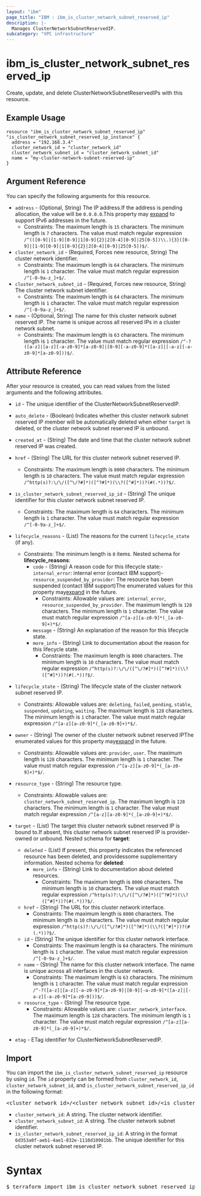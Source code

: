 ```yaml
---
layout: "ibm"
page_title: "IBM : ibm_is_cluster_network_subnet_reserved_ip"
description: |-
  Manages ClusterNetworkSubnetReservedIP.
subcategory: "VPC infrastructure"
---
```


# ibm_is_cluster_network_subnet_reserved_ip

Create, update, and delete ClusterNetworkSubnetReservedIPs with this resource.

## Example Usage

```hcl
resource "ibm_is_cluster_network_subnet_reserved_ip" "is_cluster_network_subnet_reserved_ip_instance" {
  address = "192.168.3.4"
  cluster_network_id = "cluster_network_id"
  cluster_network_subnet_id = "cluster_network_subnet_id"
  name = "my-cluster-network-subnet-reserved-ip"
}
```

## Argument Reference

You can specify the following arguments for this resource.

- `address` - (Optional, String) The IP address.If the address is pending allocation, the value will be `0.0.0.0`.This property may [expand](https://cloud.ibm.com/apidocs/vpc#property-value-expansion) to support IPv6 addresses in the future.
  * Constraints: The maximum length is `15` characters. The minimum length is `7` characters. The value must match regular expression `/^(([0-9]|[1-9][0-9]|1[0-9]{2}|2[0-4][0-9]|25[0-5])\\.){3}([0-9]|[1-9][0-9]|1[0-9]{2}|2[0-4][0-9]|25[0-5])$/`.
- `cluster_network_id` - (Required, Forces new resource, String) The cluster network identifier.
  * Constraints: The maximum length is `64` characters. The minimum length is `1` character. The value must match regular expression `/^[-0-9a-z_]+$/`.
- `cluster_network_subnet_id` - (Required, Forces new resource, String) The cluster network subnet identifier.
  * Constraints: The maximum length is `64` characters. The minimum length is `1` character. The value must match regular expression `/^[-0-9a-z_]+$/`.
- `name` - (Optional, String) The name for this cluster network subnet reserved IP. The name is unique across all reserved IPs in a cluster network subnet.
  * Constraints: The maximum length is `63` characters. The minimum length is `1` character. The value must match regular expression `/^-?([a-z]|[a-z][-a-z0-9]*[a-z0-9]|[0-9][-a-z0-9]*([a-z]|[-a-z][-a-z0-9]*[a-z0-9]))$/`.

## Attribute Reference

After your resource is created, you can read values from the listed arguments and the following attributes.

- `id` - The unique identifier of the ClusterNetworkSubnetReservedIP.
- `auto_delete` - (Boolean) Indicates whether this cluster network subnet reserved IP member will be automatically deleted when either `target` is deleted, or the cluster network subnet reserved IP is unbound.
- `created_at` - (String) The date and time that the cluster network subnet reserved IP was created.
- `href` - (String) The URL for this cluster network subnet reserved IP.
  * Constraints: The maximum length is `8000` characters. The minimum length is `10` characters. The value must match regular expression `/^http(s)?:\/\/([^\/?#]*)([^?#]*)(\\?([^#]*))?(#(.*))?$/`.
- `is_cluster_network_subnet_reserved_ip_id` - (String) The unique identifier for this cluster network subnet reserved IP.
  * Constraints: The maximum length is `64` characters. The minimum length is `1` character. The value must match regular expression `/^[-0-9a-z_]+$/`.
- `lifecycle_reasons` - (List) The reasons for the current `lifecycle_state` (if any).
  * Constraints: The minimum length is `0` items.
Nested schema for **lifecycle_reasons**:
	- `code` - (String) A reason code for this lifecycle state:- `internal_error`: internal error (contact IBM support)- `resource_suspended_by_provider`: The resource has been suspended (contact IBM  support)The enumerated values for this property may[expand](https://cloud.ibm.com/apidocs/vpc#property-value-expansion) in the future.
	  * Constraints: Allowable values are: `internal_error`, `resource_suspended_by_provider`. The maximum length is `128` characters. The minimum length is `1` character. The value must match regular expression `/^[a-z][a-z0-9]*(_[a-z0-9]+)*$/`.
	- `message` - (String) An explanation of the reason for this lifecycle state.
	- `more_info` - (String) Link to documentation about the reason for this lifecycle state.
	  * Constraints: The maximum length is `8000` characters. The minimum length is `10` characters. The value must match regular expression `/^http(s)?:\/\/([^\/?#]*)([^?#]*)(\\?([^#]*))?(#(.*))?$/`.
- `lifecycle_state` - (String) The lifecycle state of the cluster network subnet reserved IP.
  * Constraints: Allowable values are: `deleting`, `failed`, `pending`, `stable`, `suspended`, `updating`, `waiting`. The maximum length is `128` characters. The minimum length is `1` character. The value must match regular expression `/^[a-z][a-z0-9]*(_[a-z0-9]+)*$/`.
- `owner` - (String) The owner of the cluster network subnet reserved IPThe enumerated values for this property may[expand](https://cloud.ibm.com/apidocs/vpc#property-value-expansion) in the future.
  * Constraints: Allowable values are: `provider`, `user`. The maximum length is `128` characters. The minimum length is `1` character. The value must match regular expression `/^[a-z][a-z0-9]*(_[a-z0-9]+)*$/`.
- `resource_type` - (String) The resource type.
  * Constraints: Allowable values are: `cluster_network_subnet_reserved_ip`. The maximum length is `128` characters. The minimum length is `1` character. The value must match regular expression `/^[a-z][a-z0-9]*(_[a-z0-9]+)*$/`.
- `target` - (List) The target this cluster network subnet reserved IP is bound to.If absent, this cluster network subnet reserved IP is provider-owned or unbound.
Nested schema for **target**:
	- `deleted` - (List) If present, this property indicates the referenced resource has been deleted, and providessome supplementary information.
	Nested schema for **deleted**:
		- `more_info` - (String) Link to documentation about deleted resources.
		  * Constraints: The maximum length is `8000` characters. The minimum length is `10` characters. The value must match regular expression `/^http(s)?:\/\/([^\/?#]*)([^?#]*)(\\?([^#]*))?(#(.*))?$/`.
	- `href` - (String) The URL for this cluster network interface.
	  * Constraints: The maximum length is `8000` characters. The minimum length is `10` characters. The value must match regular expression `/^http(s)?:\/\/([^\/?#]*)([^?#]*)(\\?([^#]*))?(#(.*))?$/`.
	- `id` - (String) The unique identifier for this cluster network interface.
	  * Constraints: The maximum length is `64` characters. The minimum length is `1` character. The value must match regular expression `/^[-0-9a-z_]+$/`.
	- `name` - (String) The name for this cluster network interface. The name is unique across all interfaces in the cluster network.
	  * Constraints: The maximum length is `63` characters. The minimum length is `1` character. The value must match regular expression `/^-?([a-z]|[a-z][-a-z0-9]*[a-z0-9]|[0-9][-a-z0-9]*([a-z]|[-a-z][-a-z0-9]*[a-z0-9]))$/`.
	- `resource_type` - (String) The resource type.
	  * Constraints: Allowable values are: `cluster_network_interface`. The maximum length is `128` characters. The minimum length is `1` character. The value must match regular expression `/^[a-z][a-z0-9]*(_[a-z0-9]+)*$/`.

- `etag` - ETag identifier for ClusterNetworkSubnetReservedIP.

## Import

You can import the `ibm_is_cluster_network_subnet_reserved_ip` resource by using `id`.
The `id` property can be formed from `cluster_network_id`, `cluster_network_subnet_id`, and `is_cluster_network_subnet_reserved_ip_id` in the following format:

<pre>
&lt;cluster_network_id&gt;/&lt;cluster_network_subnet_id&gt;/&lt;is_cluster_network_subnet_reserved_ip_id&gt;
</pre>
- `cluster_network_id`: A string. The cluster network identifier.
- `cluster_network_subnet_id`: A string. The cluster network subnet identifier.
- `is_cluster_network_subnet_reserved_ip_id`: A string in the format `6d353a0f-aeb1-4ae1-832e-1110d10981bb`. The unique identifier for this cluster network subnet reserved IP.

# Syntax
<pre>
$ terraform import ibm_is_cluster_network_subnet_reserved_ip.is_cluster_network_subnet_reserved_ip &lt;cluster_network_id&gt;/&lt;cluster_network_subnet_id&gt;/&lt;is_cluster_network_subnet_reserved_ip_id&gt;
</pre>
